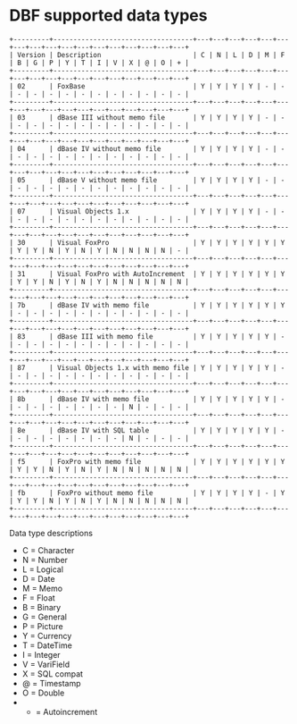 # DBF supported data types

    +---------+-----------------------------------+---+---+---+---+---+---+---+---+---+---+---+---+---+---+---+---+---+
    | Version | Description                       | C | N | L | D | M | F | B | G | P | Y | T | I | V | X | @ | O | + |
    +---------+-----------------------------------+---+---+---+---+---+---+---+---+---+---+---+---+---+---+---+---+---+
    | 02      | FoxBase                           | Y | Y | Y | Y | - | - | - | - | - | - | - | - | - | - | - | - | - |
    +---------+-----------------------------------+---+---+---+---+---+---+---+---+---+---+---+---+---+---+---+---+---+
    | 03      | dBase III without memo file       | Y | Y | Y | Y | - | - | - | - | - | - | - | - | - | - | - | - | - |
    +---------+-----------------------------------+---+---+---+---+---+---+---+---+---+---+---+---+---+---+---+---+---+
    | 04      | dBase IV without memo file        | Y | Y | Y | Y | - | - | - | - | - | - | - | - | - | - | - | - | - |
    +---------+-----------------------------------+---+---+---+---+---+---+---+---+---+---+---+---+---+---+---+---+---+
    | 05      | dBase V without memo file         | Y | Y | Y | Y | - | - | - | - | - | - | - | - | - | - | - | - | - |
    +---------+-----------------------------------+---+---+---+---+---+---+---+---+---+---+---+---+---+---+---+---+---+
    | 07      | Visual Objects 1.x                | Y | Y | Y | Y | - | - | - | - | - | - | - | - | - | - | - | - | - |
    +---------+-----------------------------------+---+---+---+---+---+---+---+---+---+---+---+---+---+---+---+---+---+
    | 30      | Visual FoxPro                     | Y | Y | Y | Y | Y | Y | Y | Y | N | Y | N | Y | N | N | N | N | - |
    +---------+-----------------------------------+---+---+---+---+---+---+---+---+---+---+---+---+---+---+---+---+---+
    | 31      | Visual FoxPro with AutoIncrement  | Y | Y | Y | Y | Y | Y | Y | Y | N | Y | N | Y | N | N | N | N | N |
    +---------+-----------------------------------+---+---+---+---+---+---+---+---+---+---+---+---+---+---+---+---+---+
    | 7b      | dBase IV with memo file           | Y | Y | Y | Y | Y | Y | - | - | - | - | - | - | - | - | - | - | - |
    +---------+-----------------------------------+---+---+---+---+---+---+---+---+---+---+---+---+---+---+---+---+---+
    | 83      | dBase III with memo file          | Y | Y | Y | Y | Y | - | - | - | - | - | - | - | - | - | - | - | - |
    +---------+-----------------------------------+---+---+---+---+---+---+---+---+---+---+---+---+---+---+---+---+---+
    | 87      | Visual Objects 1.x with memo file | Y | Y | Y | Y | Y | - | - | - | - | - | - | - | - | - | - | - | - |
    +---------+-----------------------------------+---+---+---+---+---+---+---+---+---+---+---+---+---+---+---+---+---+
    | 8b      | dBase IV with memo file           | Y | Y | Y | Y | Y | - | - | - | - | - | - | - | - | N | - | - | - |
    +---------+-----------------------------------+---+---+---+---+---+---+---+---+---+---+---+---+---+---+---+---+---+
    | 8e      | dBase IV with SQL table           | Y | Y | Y | Y | Y | - | - | - | - | - | - | - | - | N | - | - | - |
    +---------+-----------------------------------+---+---+---+---+---+---+---+---+---+---+---+---+---+---+---+---+---+
    | f5      | FoxPro with memo file             | Y | Y | Y | Y | Y | Y | Y | Y | N | Y | N | Y | N | N | N | N | N |
    +---------+-----------------------------------+---+---+---+---+---+---+---+---+---+---+---+---+---+---+---+---+---+
    | fb      | FoxPro without memo file          | Y | Y | Y | Y | - | Y | Y | Y | N | Y | N | Y | N | N | N | N | N |
    +---------+-----------------------------------+---+---+---+---+---+---+---+---+---+---+---+---+---+---+---+---+---+

Data type descriptions

* C = Character
* N = Number
* L = Logical
* D = Date
* M = Memo
* F = Float
* B = Binary
* G = General
* P = Picture
* Y = Currency
* T = DateTime
* I = Integer
* V = VariField
* X = SQL compat
* @ = Timestamp
* O = Double
* + = Autoincrement
